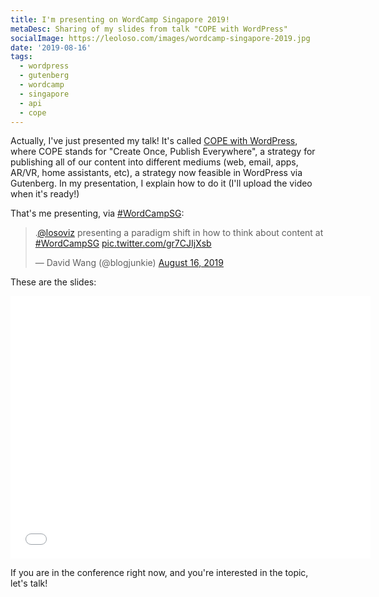 ```yaml
---
title: I'm presenting on WordCamp Singapore 2019!
metaDesc: Sharing of my slides from talk "COPE with WordPress"
socialImage: https://leoloso.com/images/wordcamp-singapore-2019.jpg
date: '2019-08-16'
tags:
  - wordpress
  - gutenberg
  - wordcamp
  - singapore
  - api
  - cope
---
```


Actually, I've just presented my talk! It's called [COPE with WordPress](https://2019.singapore.wordcamp.org/sessions/), where COPE stands for "Create Once, Publish Everywhere", a strategy for publishing all of our content into different mediums (web, email, apps, AR/VR, home assistants, etc), a strategy now feasible in WordPress via Gutenberg. In my presentation, I explain how to do it (I'll upload the video when it's ready!)

That's me presenting, via [#WordCampSG](https://twitter.com/hashtag/WordCampSG):

<blockquote class="twitter-tweet"><p lang="en" dir="ltr">.⁦<a href="https://twitter.com/losoviz?ref_src=twsrc%5Etfw">@losoviz</a>⁩ presenting a paradigm shift in how to think about content at <a href="https://twitter.com/hashtag/WordCampSG?src=hash&amp;ref_src=twsrc%5Etfw">#WordCampSG</a> <a href="https://t.co/gr7CJIjXsb">pic.twitter.com/gr7CJIjXsb</a></p>&mdash; David Wang (@blogjunkie) <a href="https://twitter.com/blogjunkie/status/1162185583596376064?ref_src=twsrc%5Etfw">August 16, 2019</a></blockquote> <script async src="https://platform.twitter.com/widgets.js" charset="utf-8"></script> 

These are the slides:

<iframe src="//slides.com/leoloso/cope-with-wp/embed" width="576" height="420" scrolling="no" frameborder="0" webkitallowfullscreen mozallowfullscreen allowfullscreen></iframe>

If you are in the conference right now, and you're interested in the topic, let's talk!